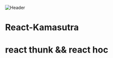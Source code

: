 
![Header](https://cdn-images-1.medium.com/max/919/1*BcmtHcMHN6PT7IniIWniHg.png)



# React-Kamasutra
# react thunk && react hoc
